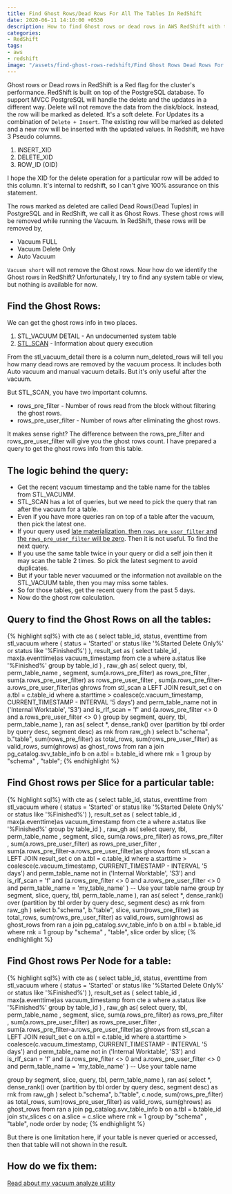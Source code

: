 ```yaml
---
title: Find Ghost Rows/Dead Rows For All The Tables In RedShift
date: 2020-06-11 14:10:00 +0530
description: How to find Ghost rows or dead rows in AWS RedShift with the STL SCAN table.
categories:
- RedShift
tags:
- aws
- redshift
image: "/assets/find-ghost-rows-redshift/Find Ghost Rows Dead Rows For All The Tables In RedShift.jpg"
---
```

Ghost rows or Dead rows in RedShift is a Red flag for the cluster's performance. RedShift is built on top of the PostgreSQL database. To support MVCC PostgreSQL will handle the delete and the updates in a different way. Delete will not remove the data from the disk/block. Instead, the row will be marked as deleted. It's a soft delete. For Updates its a combination of `Delete + Insert`. The existing row will be marked as deleted and a new row will be inserted with the updated values. In Redshift, we have 3 Pseudo columns.

1. INSERT_XID
2. DELETE_XID
3. ROW_ID (OID)

I hope the XID for the delete operation for a particular row will be added to this column. It's internal to redshift, so I can't give 100% assurance on this statement. 

The rows marked as deleted are called Dead Rows(Dead Tuples) in PostgreSQL and in RedShift, we call it as Ghost Rows. These ghost rows will be removed while running the Vacuum. In RedShift, these rows will be removed by,

* Vacuum FULL
* Vacuum Delete Only
* Auto Vacuum

`Vacuum short` will not remove the Ghost rows. Now how do we identify the Ghost rows in RedShift? Unfortunately, I try to find any system table or view, but nothing is available for now. 

## Find the Ghost Rows:

We can get the ghost rows info in two places. 

1. STL_VACUUM DETAIL - An undocumented system table
2. [STL_SCAN](https://docs.aws.amazon.com/redshift/latest/dg/r_STL_SCAN.html) - Information about query execution

From the stl_vacuum_detail  there is a column num_deleted_rows will tell you how many dead rows are removed by the vacuum process. It includes both Auto vacuum and manual vacuum details. But it's only useful after the vacuum. 

But STL_SCAN, you have two important columns.

* rows_pre_filter - Number of rows read from the block without filtering the ghost rows.
* rows_pre_user_filter - Number of rows after eliminating the ghost rows. 

It makes sense right?  The difference between the rows_pre_filter  and rows_pre_user_filter  will give you the ghost rows count. I have prepared a query to get the ghost rows info from this table. 

## The logic behind the query:

* Get the recent vacuum timestamp and the table name for the tables from STL_VACUMM. 
* STL_SCAN has a lot of queries, but we need to pick the query that ran after the vacuum for a table.
* Even if you have more queries ran on top of a table after the vacuum, then pick the latest one.
* If your query used [late materialization, then `rows_pre_user_filter` and the `rows_pre_user_filter` will be zero](https://thedataguy.in/redshift-row-pre-user-filter-zero-late-materialization/). Then it is not useful. To find the next query.
* If you use the same table twice in your query or did a self join then it may scan the table 2 times. So pick the latest segment to avoid duplicates. 
* But if your table never vacuumed or the information not available on the STL_VACUUM table, then you may miss some tables.
* So for those tables, get the recent query from the past 5 days. 
* Now do the ghost row calculation.

## Query to find the Ghost Rows on all the tables:
{% highlight sql%}
with cte as (
select
	table_id,
	status,
	eventtime
from
	stl_vacuum
where
	( status = 'Started'
	or status like '%Started Delete Only%'
	or status like '%Finished%') ),
result_set as (
select
	table_id ,
	max(a.eventtime)as vacuum_timestamp
from
	cte a
where
	a.status like '%Finished%'
group by
	table_id ) ,
raw_gh as(
select
	query,
	tbl,
	perm_table_name ,
	segment,
	sum(a.rows_pre_filter) as rows_pre_filter ,
	sum(a.rows_pre_user_filter) as rows_pre_user_filter ,
	sum(a.rows_pre_filter-a.rows_pre_user_filter)as ghrows
from
	stl_scan a
LEFT JOIN result_set c on
	a.tbl = c.table_id
where
	a.starttime > coalesce(c.vacuum_timestamp, CURRENT_TIMESTAMP - INTERVAL '5 days')
	and perm_table_name not in ('Internal Worktable',
	'S3')
	and is_rlf_scan = 'f'
	and (a.rows_pre_filter <> 0
	and a.rows_pre_user_filter <> 0 )
group by
	segment,
	query,
	tbl,
	perm_table_name ),
ran as(
select
	*,
	dense_rank() over (partition by tbl
order by
	query desc,
	segment desc) as rnk
from
	raw_gh )
select
	b."schema",
	b."table",
	sum(rows_pre_filter) as total_rows,
	sum(rows_pre_user_filter) as valid_rows,
	sum(ghrows) as ghost_rows
from
	ran a
join pg_catalog.svv_table_info b on
	a.tbl = b.table_id
where
	rnk = 1 
group by
	"schema" ,
	"table";
{% endhighlight %}	

## Find Ghost rows per Slice for a particular table:
{% highlight sql%}
with cte as (
select
	table_id,
	status,
	eventtime
from
	stl_vacuum
where
	( status = 'Started'
	or status like '%Started Delete Only%'
	or status like '%Finished%') ),
result_set as (
select
	table_id ,
	max(a.eventtime)as vacuum_timestamp
from
	cte a
where
	a.status like '%Finished%'
group by
	table_id ) ,
raw_gh as(
select
	query,
	tbl,
	perm_table_name ,
	segment,
	slice,
	sum(a.rows_pre_filter) as rows_pre_filter ,
	sum(a.rows_pre_user_filter) as rows_pre_user_filter ,
	sum(a.rows_pre_filter-a.rows_pre_user_filter)as ghrows
from
	stl_scan a
LEFT JOIN result_set c on
	a.tbl = c.table_id
where
	a.starttime > coalesce(c.vacuum_timestamp, CURRENT_TIMESTAMP - INTERVAL '5 days')
	and perm_table_name not in ('Internal Worktable',
	'S3')
	and is_rlf_scan = 'f'
	and (a.rows_pre_filter <> 0
	and a.rows_pre_user_filter <> 0
	and perm_table_name = 'my_table_name' ) -- Use your table name
group by
	segment,
	slice,
	query,
	tbl,
	perm_table_name ),
ran as(
select
	*,
	dense_rank() over (partition by tbl
order by
	query desc,
	segment desc) as rnk
from
	raw_gh )
select
	b."schema",
	b."table",
	slice,
	sum(rows_pre_filter) as total_rows,
	sum(rows_pre_user_filter) as valid_rows,
	sum(ghrows) as ghost_rows
from
	ran a
join pg_catalog.svv_table_info b on
	a.tbl = b.table_id
where
	rnk = 1
group by
	"schema" ,
	"table",
	slice
order by
	slice;
{% endhighlight %}	

## Find Ghost rows Per Node for a table:
{% highlight sql%}
with cte as (
select
	table_id,
	status,
	eventtime
from
	stl_vacuum
where
	( status = 'Started'
	or status like '%Started Delete Only%'
	or status like '%Finished%') ),
result_set as (
select
	table_id ,
	max(a.eventtime)as vacuum_timestamp
from
	cte a
where
	a.status like '%Finished%'
group by
	table_id ) ,
raw_gh as(
select
	query,
	tbl,
	perm_table_name ,
	segment,
	slice,
	sum(a.rows_pre_filter) as rows_pre_filter ,
	sum(a.rows_pre_user_filter) as rows_pre_user_filter ,
	sum(a.rows_pre_filter-a.rows_pre_user_filter)as ghrows
from
	stl_scan a
LEFT JOIN result_set c on
	a.tbl = c.table_id
where
	a.starttime > coalesce(c.vacuum_timestamp, CURRENT_TIMESTAMP - INTERVAL '5 days')
	and perm_table_name not in ('Internal Worktable',
	'S3')
	and is_rlf_scan = 'f'
	and (a.rows_pre_filter <> 0
	and a.rows_pre_user_filter <> 0
	and perm_table_name = 'my_table_name' ) -- Use your table name

group by
	segment,
	slice,
	query,
	tbl,
	perm_table_name ),
ran as(
select
	*,
	dense_rank() over (partition by tbl
order by
	query desc,
	segment desc) as rnk
from
	raw_gh )
select
	b."schema",
	b."table",
	c.node,
	sum(rows_pre_filter) as total_rows,
	sum(rows_pre_user_filter) as valid_rows,
	sum(ghrows) as ghost_rows
from
	ran a
join pg_catalog.svv_table_info b on
	a.tbl = b.table_id
join stv_slices c on
	a.slice = c.slice
where
	rnk = 1
group by
	"schema" ,
	"table",
	node
order by
	node;
{% endhighlight %}

But there is one limitation here, if your table is never queried or accessed, then that table will not shown in the result.

## How do we fix them:

[Read about my vacuum analyze utility](https://thedataguy.in/automate-redshift-vacuum-analyze-using-shell-script-utility/)